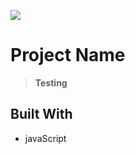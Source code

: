 ![](https://img.shields.io/badge/Microverse-blueviolet)

# Project Name

> **Testing**


## Built With

- javaScript
